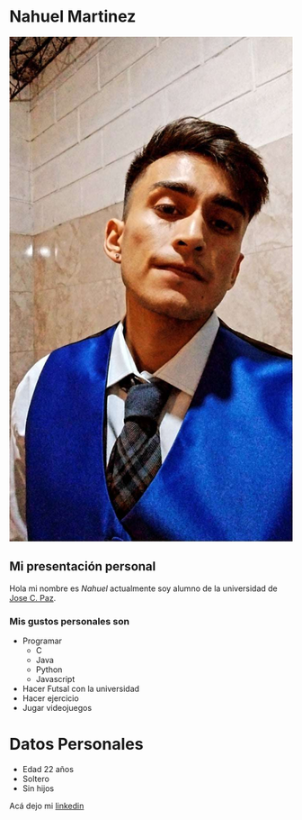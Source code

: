 # Nahuel Martinez
![Epigrafe](./Imagen/yo.jpg "Este soy yo :)")
## Mi presentación personal
Hola mi nombre es *_Nahuel_* actualmente soy alumno de la universidad de [Jose C. Paz](www.unpaz.edu.ar).
### Mis gustos personales son
 * Programar
   * C
   * Java
   * Python
   * Javascript
* Hacer Futsal con la universidad
* Hacer ejercicio
* Jugar videojuegos

# Datos Personales
* Edad 22 años
* Soltero
* Sin hijos

Acá dejo mi [linkedin](https://www.linkedin.com/in/nahuel-martinez-7b898a218/)

